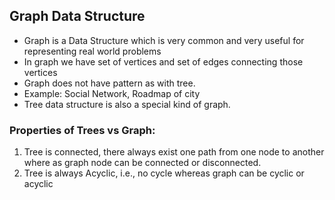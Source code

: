 ## Graph Data Structure
 - Graph is a Data Structure which is very common and very useful for representing real world problems
 - In graph we have set of vertices and set of edges connecting those vertices
 - Graph does not have pattern as with tree.
 - Example: Social Network, Roadmap of city
 - Tree data structure is also a special kind of graph.
 
 ### Properties of Trees  vs Graph:
 1. Tree is connected, there always exist one path from one node to another where as graph node can be connected or disconnected.
 2. Tree is always Acyclic, i.e., no cycle whereas graph can be cyclic or acyclic